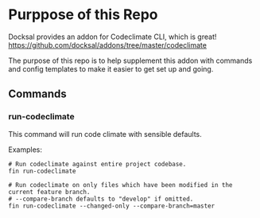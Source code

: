 # Purppose of this Repo
Docksal provides an addon for Codeclimate CLI, which is great!
https://github.com/docksal/addons/tree/master/codeclimate

The purpose of this repo is to help supplement this addon with commands and config
templates to make it easier to get set up and going.

## Commands
### run-codeclimate
This command will run code climate with sensible defaults.

Examples:
```$xslt
# Run codeclimate against entire project codebase.
fin run-codeclimate
```

```$xslt
# Run codeclimate on only files which have been modified in the current feature branch. 
# --compare-branch defaults to "develop" if omitted.
fin run-codeclimate --changed-only --compare-branch=master
```